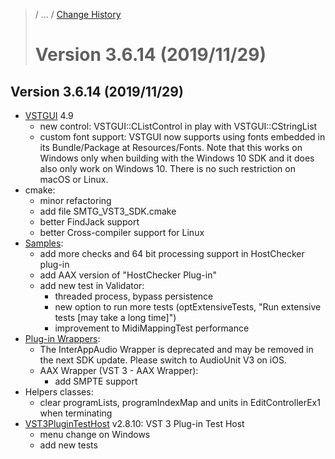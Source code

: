 >/ ... / [Change History](../Index.md)
>
># Version 3.6.14 (2019/11/29)

## Version 3.6.14 (2019/11/29)

- [VSTGUI](/pages/What+is+the+VST+3+SDK/VSTGUI.md) 4.9
    - new control: VSTGUI::CListControl in play with VSTGUI::CStringList
    - custom font support: VSTGUI now supports using fonts embedded in its Bundle/Package at Resources/Fonts. Note that this works on Windows only when building with the Windows 10 SDK and it does also only work on Windows 10. There is no such restriction on macOS or Linux.
- cmake:
    - minor refactoring
    - add file SMTG_VST3_SDK.cmake
    - better FindJack support
    - better Cross-compiler support for Linux
- [Samples](/pages/What+is+the+VST+3+SDK/Plug-in+Examples.md):
    - add more checks and 64 bit processing support in HostChecker plug-in
    - add AAX version of "HostChecker Plug-in"
    - add new test in Validator:
        - threaded process, bypass persistence
        - new option to run more tests (optExtensiveTests, "Run extensive tests [may take a long time]")
        - improvement to MidiMappingTest performance
- [Plug-in Wrappers](/pages/What+is+the+VST+3+SDK/Wrappers/Index.md):
    - The InterAppAudio Wrapper is deprecated and may be removed in the next SDK update. Please switch to AudioUnit V3 on iOS.
    - AAX Wrapper (VST 3 - AAX Wrapper):
        - add SMPTE support
- Helpers classes:
    - clear programLists, programIndexMap and units in EditControllerEx1 when terminating
- [VST3PluginTestHost](/pages/What+is+the+VST+3+SDK/Plug-in+Test+Host.md) v2.8.10: VST 3 Plug-in Test Host
    - menu change on Windows
    - add new tests